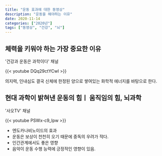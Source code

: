 ```yaml
---
title: "운동 효과에 대한 동영상"
description: "운동을 해야하는 이유"
date: 2020-11-14
categories: ["2020년"]
tags: ["동영상", "건강", "뇌"]
---
```


## 체력을 키워야 하는 가장 중요한 이유

'건강과 운동은 과학이다' 채널

{{< youtube DQq29ctYCwI >}}

의지력, 인내심도 결국 신체에 한정된 양으로 쌓여있는 화학적 에너지를 바탕으로 한다.

## 현대 과학이 밝혀낸 운동의 힘ㅣ 움직임의 힘, 뇌과학

'사오TV' 채널

{{< youtube PSWx-c9_Ipw >}}

- 엔도카나비노이드의 효과
- 운동은 보상이 천천히 오기 때문에 중독의 우려가 적다.
- 인간관계에서도 좋은 영향
- 음악이 운동 수행 능력에 긍정적인 영향이 있음.
